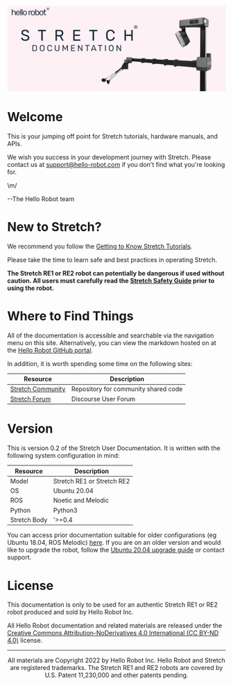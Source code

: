 ![](./images/banner.png)

# Welcome
This is your jumping off point for Stretch tutorials, hardware manuals, and APIs. 

We wish you success in your development journey with Stretch. Please contact us at [support@hello-robot.com](mailto:support@hello-robot.com) if you don't find what you're looking for.

\m/

--The Hello Robot team

# New to Stretch?
We recommend you follow the [Getting to Know Stretch Tutorials](https://docs.hello-robot.com/0.2/stretch-tutorials/getting_started/). 

Please take the time to learn safe and best practices in operating Stretch.  

**The Stretch RE1 or RE2 robot can potentially be dangerous if used without caution. All users must carefully read the [Stretch Safety Guide](https://docs.hello-robot.com/0.2/stretch-tutorials/getting_started/safety_guide/) prior to using the robot.**

# Where to Find Things 
All of the documentation is accessible and searchable via the navigation menu on this site. Alternatively, you can view the markdown hosted on at the [Hello Robot GitHub portal](https://github.com/hello-robot).

In addition, it is worth spending some time on the following sites:

| Resource                                                                | Description                                                  |
|-------------------------------------------------------------------------|--------------------------------------------------------------|
| [Stretch Community](https://github.com/hello-robot/stretch_community)                            | Repository for community shared code                         |
| [Stretch Forum](https://forum.hello-robot.com/)                           | Discourse User Forum                                         |

# Version
This is version 0.2 of the Stretch User Documentation. It is written with the following system configuration in mind:

| Resource                 | Description                |
|--------------------------|----------------------------|
| Model                    | Stretch RE1 or Stretch RE2 |
| OS                       | Ubuntu 20.04               |
| ROS | Noetic  and Melodic        |
| Python                   | Python3                    |
| Stretch Body| '>=0.4                     |

You can access prior documentation suitable for older configurations (eg Ubuntu 18.04, ROS Melodic) [here](https://docs.hello-robot.com/0.1/). If you are on an older version and would like to upgrade the robot, follow the [Ubuntu 20.04 upgrade guide](https://docs.hello-robot.com/0.2/stretch-install/docs/robot_install/) or contact support.

# License

This documentation is only to be used for an authentic Stretch RE1 or RE2 robot produced and sold by Hello Robot Inc. 

All Hello Robot documentation and related materials are released under the [Creative Commons Attribution-NoDerivatives 4.0 International (CC BY-ND 4.0)](https://creativecommons.org/licenses/by-nd/4.0) license.

------
<div align="center"> All materials are Copyright 2022 by Hello Robot Inc. Hello Robot and Stretch are registered trademarks. The Stretch RE1 and RE2 robots are covered by U.S. Patent 11,230,000 and other patents pending.</div>



